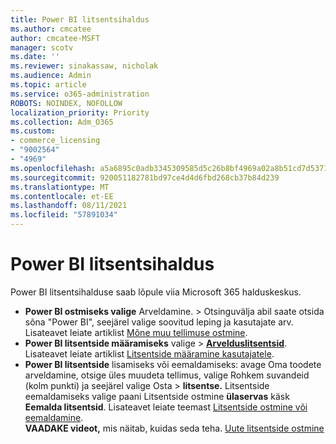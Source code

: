 ```yaml
---
title: Power BI litsentsihaldus
ms.author: cmcatee
author: cmcatee-MSFT
manager: scotv
ms.date: ''
ms.reviewer: sinakassaw, nicholak
ms.audience: Admin
ms.topic: article
ms.service: o365-administration
ROBOTS: NOINDEX, NOFOLLOW
localization_priority: Priority
ms.collection: Adm_O365
ms.custom:
- commerce_licensing
- "9002564"
- "4969"
ms.openlocfilehash: a5a6895c0adb3345309585d5c26b8bf4969a02a8b51cd7d537105f81c3d9ea4f
ms.sourcegitcommit: 920051182781bd97ce4d4d6fbd268cb37b84d239
ms.translationtype: MT
ms.contentlocale: et-EE
ms.lasthandoff: 08/11/2021
ms.locfileid: "57891034"
---
```

# <a name="power-bi-license-management"></a>Power BI litsentsihaldus

Power BI litsentsihalduse saab lõpule viia Microsoft 365 halduskeskus.

- **Power BI ostmiseks valige** Arveldamine.  \> **[](https://go.microsoft.com/fwlink/p/?linkid=868433)** Otsinguvälja abil saate otsida sõna "Power BI", seejärel valige soovitud leping ja kasutajate arv. Lisateavet leiate artiklist [Mõne muu tellimuse ostmine](https://docs.microsoft.com/microsoft-365/commerce/try-or-buy-microsoft-365#buy-a-different-subscription).
- **Power BI litsentside määramiseks** valige   >  **[Arvelduslitsentsid](https://go.microsoft.com/fwlink/p/?linkid=842264)**. Lisateavet leiate artiklist [Litsentside määramine kasutajatele](https://docs.microsoft.com/microsoft-365/admin/manage/assign-licenses-to-users).
- **Power BI litsentside** lisamiseks või eemaldamiseks: avage Oma toodete arveldamine, otsige üles muudeta tellimus, valige Rohkem suvandeid (kolm punkti) ja seejärel valige Osta  >  **[](https://go.microsoft.com/fwlink/p/?linkid=842054)** **litsentse.**  Litsentside eemaldamiseks valige paani Litsentside ostmine **ülaservas** käsk **Eemalda litsentsid**. Lisateavet leiate teemast [Litsentside ostmine või eemaldamine](https://docs.microsoft.com/microsoft-365/commerce/licenses/buy-licenses).\
**VAADAKE videot,** mis näitab, kuidas seda teha. [Uute litsentside ostmine](https://go.microsoft.com/fwlink/p/?linkid=2154857)